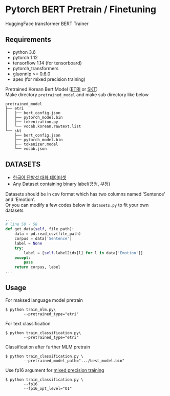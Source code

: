 # Pytorch BERT Pretrain / Finetuning  
HuggingFace transformer BERT Trainer    

## Requirements
- python 3.6   
- pytorch 1.12  
- tensorflow 1.14 (for tensorboard)  
- pytorch_transformers  
- gluonnlp >= 0.6.0  
- apex (for mixed precision training)  


Pretrained Korean Bert Model ([ETRI](http://aiopen.etri.re.kr/service_dataset.php) or [SKT](http://aiopen.etri.re.kr/service_dataset.php))  
Make directory `pretrained_model` and make sub directory like below  
```
pretrained_model
├── etri
│   ├── bert_config.json
│   ├── pytorch_model.bin
│   ├── tokenization.py
│   └── vocab.korean.rawtext.list
└── skt
    ├── bert_config.json
    ├── pytorch_model.bin
    ├── tokenizer.model
    └── vocab.json
```
## DATASETS  
- [한국어 단발성 대화 데이터셋](http://aicompanion.or.kr/kor/tech/data.php)  
- Any Dataset containing binary label(긍정, 부정)  

Datasets should be in csv format which has two columns named 'Sentence' and 'Emotion'.  
Or you can modify a few codes below in `datasets.py` to fit your own datasets  
```python
...
# line 50 - 58
def get_data(self, file_path):
    data = pd.read_csv(file_path)
    corpus = data['Sentence']
    label = None
    try:
        label = [self.label2idx[l] for l in data['Emotion']]
    except:
        pass
    return corpus, label
...
```

## Usage  
For maksed language model pretrain  
```
$ python train_mlm.py\
        --pretrained_type="etri"
```  
  
For text classification  
```
$ python train_classification.py\
        --pretrained_type="etri"
```  

Classification after further MLM pretrain
```
$ python train_classification.py \
        --pretrained_model_path=".../best_model.bin"
```
  
Use fp16 argument for [mixed precision training](https://github.com/NVIDIA/apex)  
```
$ python train_classification.py \
        --fp16
        --fp16_opt_level="O1"
```
